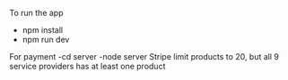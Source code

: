 
To run the app
- npm install
- npm run dev

For payment
-cd server
-node server
Stripe limit products to 20, but all 9 service providers has at least one product


 
